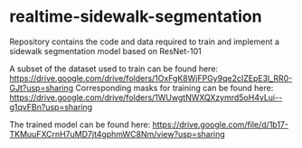 # realtime-sidewalk-segmentation
Repository contains the code and data required to train and implement a sidewalk segmentation model based on ResNet-101


A subset of the dataset used to train can be found here: https://drive.google.com/drive/folders/1OxFgK8WjFPGy9qe2cIZEpE3l_RR0-GJt?usp=sharing
Corresponding masks for training can be found here: https://drive.google.com/drive/folders/1WUwgtNWXQXzymrd5oH4vLui--g1qvFBn?usp=sharing

The trained model can be found here: https://drive.google.com/file/d/1b17-TKMuuFXCrnH7uMD7jt4gphmWC8Nm/view?usp=sharing
